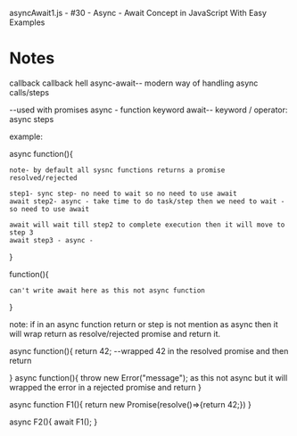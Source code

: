 asyncAwait1.js - #30 - Async - Await Concept in JavaScript With Easy Examples

# Notes

callback
callback hell
async-await-- modern way of handling async calls/steps

--used with promises
async - function keyword
await-- keyword / operator: async steps

example:

async function(){

    note- by default all sysnc functions returns a promise resolved/rejected

    step1- sync step- no need to wait so no need to use await
    await step2- async - take time to do task/step then we need to wait - so need to use await

    await will wait till step2 to complete execution then it will move to step 3
    await step3 - async -

}

function(){

    can't write await here as this not async function

}

note: if in an async function return or step is not mention as async then it will wrap return as resolve/rejected promise and return it.

async function(){
    return 42; --wrapped 42 in the resolved promise and then return

}
async function(){
    throw new Error("message"); 
    as this not async but it will wrapped the error in a rejected promise and return
}



async function F1(){
    return new Promise(resolve()=>{return 42;})
}

async F2(){
    await F1();
}

